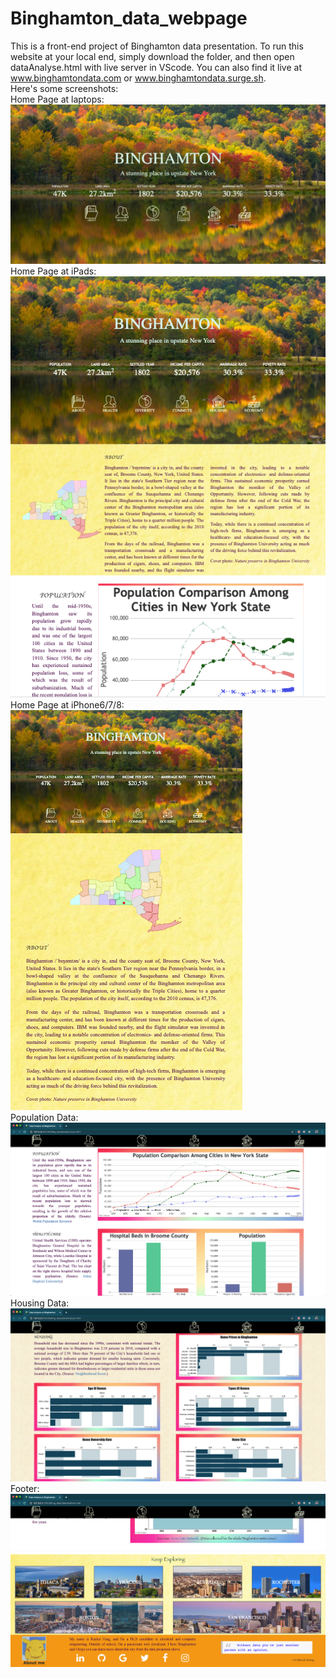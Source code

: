 # Binghamton_data_webpage
This is a front-end project of Binghamton data presentation. To run this website at your local end, simply download the folder, and then open dataAnalyse.html with live server in VScode. You can also find it live at www.binghamtondata.com or www.binghamtondata.surge.sh.
<br>
Here's some screenshots:
<br>
Home Page at laptops:
<br>
![Laptop screenshot:](https://github.com/rushuifang/Binghamton_data_webpage/blob/master/Bing_data/pictures/screenshot_laptop.png)
Home Page at iPads:
<br>
![Laptop screenshot:](https://github.com/rushuifang/Binghamton_data_webpage/blob/master/Bing_data/pictures/screenshot_ipad.png)
Home Page at iPhone6/7/8:
<br>
![Laptop screenshot:](https://github.com/rushuifang/Binghamton_data_webpage/blob/master/Bing_data/pictures/screenshot_iphone6:7:8.png)
<br>
Population Data:
<br>
![Second screenshot:](https://github.com/rushuifang/Binghamton_data_webpage/blob/master/Bing_data/pictures/web_screenshot2.png)
<br>
Housing Data:
<br>
![Third screenshot:](https://github.com/rushuifang/Binghamton_data_webpage/blob/master/Bing_data/pictures/web_screenshot3.png)
<br>
Footer:
<br>
![Fourth screenshot:](https://github.com/rushuifang/Binghamton_data_webpage/blob/master/Bing_data/pictures/web_screenshot4.png)

